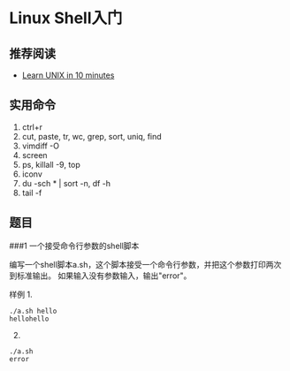 Linux Shell入门
===============

推荐阅读
-------

* [Learn UNIX in 10 minutes](http://freeengineer.org/learnUNIXin10minutes.html)

实用命令
-------

1. ctrl+r
2. cut, paste, tr, wc, grep, sort, uniq, find
3. vimdiff -O
4. screen
5. ps, killall -9, top
6. iconv
7. du -sch * | sort -n, df -h
8. tail -f

题目
----

###1 一个接受命令行参数的shell脚本

编写一个shell脚本a.sh，这个脚本接受一个命令行参数，并把这个参数打印两次到标准输出。
如果输入没有参数输入，输出"error"。

样例
1.
```
./a.sh hello
hellohello
```

2.
```
./a.sh
error
```
